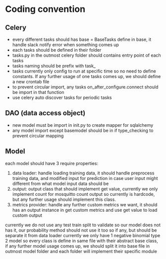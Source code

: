 # Coding convention

## Celery
- every different tasks should has base = BaseTasks define in base, it handle slack notify error when something comes up
- each tasks should be defined in their folder
- tasks.py in the outmost celery folder should contains entry point of each tasks
- tasks naming should be prefix with task_
- tasks currently only config to run at specific time so no need to define constants. If any further usage of one tasks comes up, we should define a new crontab file
- to prevent circular import, any tasks on_after_configure.connect should be import in that function
- use celery auto discover tasks for periodic tasks

## DAO (data access object)
- new model must be import in init.py to create mapper for sqlalchemy
- any model import except basemodel should be in if type_checking to prevent circular mapping

## Model
each model should have 3 require properties:
1. data loader: handle loading training data, it should handle preprocess training data, and modified input for prediction in case user input might different from what model input data should be
1. output: output class that should implement get value, currently we only implement count for mosquitto count output so currently is hardcode, but any further usage should implement this class.
1. metrics provider: handle any further custom metrics we want, it should has an output instance in get custom metrics and use get value to load custom output

currently we do not use any test train split to validate so our model does not has it, our probability method should not use it too so if any, but should be separate it from data loader
currently we only have 1 negative binomial type 2 model so every class is define in same file with their abstract base class, if any further model usage comes up, we should split it into base file in outmost model folder and each folder will implement their specific module